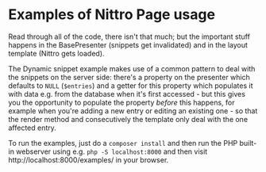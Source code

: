 Examples of Nittro Page usage
=============================

Read through all of the code, there isn't that much; but the important
stuff happens in the BasePresenter (snippets get invalidated) and in the
layout template (Nittro gets loaded).

The Dynamic snippet example makes use of a common pattern to deal
with the snippets on the server side: there's a property on the presenter
which defaults to `NULL` (`$entries`) and a getter for this property
which populates it with data e.g. from the database when it's first
accessed - but this gives you the opportunity to populate the property
_before_ this happens, for example when you're adding a new entry
or editing an existing one - so that the render method and consecutively
the template only deal with the one affected entry.

To run the examples, just do a `composer install` and then run the
PHP built-in webserver using e.g. `php -S localhost:8000` and then
visit http://localhost:8000/examples/ in your browser.
